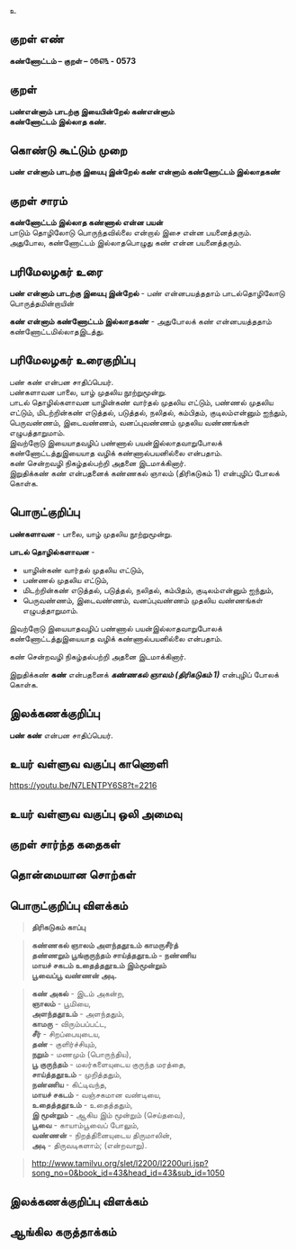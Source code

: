 உ

## குறள் எண் 

**கண்ணோட்டம் – குறள் – ௦௫௭௩ - 0573**  

## குறள் 

**பண்என்னாம் பாடற்கு இயைபின்றேல் கண்என்னாம்  
கண்ணோட்டம் இல்லாத கண்.**  

## கொண்டு கூட்டும் முறை

**பண் என்னாம் பாடற்கு இயைபு இன்றேல் கண் என்னாம் கண்ணோட்டம் இல்லாதகண்**

## குறள் சாரம் 

**கண்ணோட்டம் இல்லாத கண்ணால் என்ன பயன்**  
பாடும் தொழிலோடு பொருந்தவில்லை என்றால் இசை என்ன பயனைத்தரும்.  
அதுபோல, கண்ணோட்டம் இல்லாதபொழுது கண் என்ன பயனைத்தரும்.  

## பரிமேலழகர் உரை

**பண் என்னாம் பாடற்கு இயைபு இன்றேல்** - பண் என்னபயத்ததாம் பாடல்தொழிலோடு பொருத்தமின்றாயின்  

**கண் என்னாம் கண்ணோட்டம் இல்லாதகண்** - அதுபோலக் கண் என்னபயத்ததாம் கண்ணோட்டமில்லாதஇடத்து.  

## பரிமேலழகர் உரைகுறிப்பு   

பண் கண் என்பன சாதிப்பெயர்.  
பண்களாவன பாலை, யாழ் முதலிய நூற்றுமூன்று.  
பாடல் தொழில்களாவன யாழின்கண் வார்தல் முதலிய எட்டும், பண்ணல் முதலிய எட்டும், மிடற்றின்கண் எடுத்தல், படுத்தல், நலிதல், கம்பிதம், குடிலம்என்னும் ஐந்தும், பெருவண்ணம், இடைவண்ணம், வனப்புவண்ணம் முதலிய வண்ணங்கள் எழுபத்தாறுமாம்.   
இவற்றோடு இயையாதவழிப் பண்ணால் பயன்இல்லாதவாறுபோலக் கண்ணோட்டத்துஇயையாத வழிக் கண்ணால்பயனில்லை என்பதாம்.  
கண் சென்றவழி நிகழ்தல்பற்றி அதனை இடமாக்கினார்.  
இறுதிக்கண் கண் என்பதனைக் கண்ணகல் ஞாலம் (திரிகடுகம் 1) என்புழிப் போலக் கொள்க.   

## பொருட்குறிப்பு 

**பண்களாவன** - பாலை, யாழ் முதலிய நூற்றுமூன்று.  

**பாடல் தொழில்களாவன** -  
* யாழின்கண் வார்தல் முதலிய எட்டும்,  
* பண்ணல் முதலிய எட்டும்,  
* மிடற்றின்கண் எடுத்தல், படுத்தல், நலிதல், கம்பிதம், குடிலம்என்னும் ஐந்தும்,  
* பெருவண்ணம், இடைவண்ணம், வனப்புவண்ணம் முதலிய வண்ணங்கள் எழுபத்தாறுமாம்.   

இவற்றோடு இயையாதவழிப் பண்ணால் பயன்இல்லாதவாறுபோலக் கண்ணோட்டத்துஇயையாத வழிக் கண்ணால்பயனில்லை என்பதாம். 

கண் சென்றவழி நிகழ்தல்பற்றி அதனை இடமாக்கினார்.  

இறுதிக்கண் **கண்** என்பதனைக் _**கண்ணகல் ஞாலம் (திரிகடுகம் 1)**_ என்புழிப் போலக் கொள்க.     

## இலக்கணக்குறிப்பு  

**பண் கண்** என்பன சாதிப்பெயர்.  

## உயர் வள்ளுவ வகுப்பு காணொளி

https://youtu.be/N7LENTPY6S8?t=2216 

## உயர் வள்ளுவ வகுப்பு ஒலி அமைவு 

 
## குறள் சார்ந்த கதைகள் 


## தொன்மையான சொற்கள்


## பொருட்குறிப்பு விளக்கம்
  
  
  
>**திரிகடுகம் காப்பு**  

>**கண்ணகல் ஞாலம் அளந்ததூஉம் காமருசீர்த்  
>தண்ணறும் பூங்குருந்தம் சாய்த்ததூஉம் - நண்ணிய  
>மாயச் சகடம் உதைத்ததூஉம் இம்மூன்றும்  
>பூவைப்பூ வண்ணன் அடி.**  


>**கண் அகல்** - இடம் அகன்ற,  
>**ஞாலம்** - பூமியை,  
>**அளந்ததூஉம்** - அளந்ததும்,  
>**காமரு** - விரும்பப்பட்ட,  
>**சீர்** - சிறப்பையுடைய,  
>**தண்** - குளிர்ச்சியும்,  
>**நறும்** - மணமும் (பொருந்திய),  
>**பூ குருந்தம்** - மலர்களையுடைய குருந்த மரத்தை,  
>**சாய்த்ததூஉம்** - முறித்ததும்,   
>**நண்ணிய** - கிட்டிவந்த,  
>**மாயச் சகடம்** - வஞ்சகமான வண்டியை,  
>**உதைத்ததூஉம்** - உதைத்ததும்,  
>**இ மூன்றும்** - ஆகிய இம் மூன்றும் (செய்தவை),  
>**பூவை** - காயாம்பூவைப் போலும்,  
>**வண்ணன்** - நிறத்தினையுடைய திருமாலின்,  
>**அடி** - திருவடிகளாம்; (என்றவாறு).  

>http://www.tamilvu.org/slet/l2200/l2200uri.jsp?song_no=0&book_id=43&head_id=43&sub_id=1050  

## இலக்கணக்குறிப்பு விளக்கம்


## ஆங்கில கருத்தாக்கம் 


